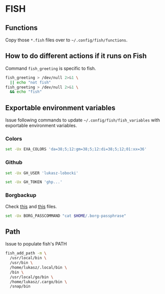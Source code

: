 # FISH

## Functions

Copy those `*.fish` files over to `~/.config/fish/functions`.

## How to do different actions if it runs on Fish

Command `fish_greeting` is specific to fish.

```bash
fish_greeting > /dev/null 2>&1 \
  || echo "not fish"
fish_greeting > /dev/null 2>&1 \
  && echo "fish"
```

## Exportable environment variables

Issue following commands to update `~/.config/fish/fish_variables` with exportable environment variables.

### Colors

```bash
set -Ux EXA_COLORS 'da=38;5;12:gm=38;5;12:di=38;5;12;01:xx=36'
```

### Github

```bash
set -Ux GH_USER 'lukasz-lobocki'
```

```bash
set -Ux GH_TOKEN 'ghp...'
```

### Borgbackup

Check [this](https://borgbackup.readthedocs.io/en/stable/faq.html?highlight=BORG_PASSCOMMAND#how-can-i-specify-the-encryption-passphrase-programmatically) and [this](https://borgbackup.readthedocs.io/en/stable/usage/key.html) files.

```bash
set -Ux BORG_PASSCOMMAND "cat $HOME/.borg-passphrase"
```

## Path

Issue to populate fish's PATH

```bash
fish_add_path -m \
  /usr/local/bin \
  /usr/bin \
  /home/lukasz/.local/bin \
  /bin \
  /usr/local/go/bin \
  /home/lukasz/.cargo/bin \
  /snap/bin
```
